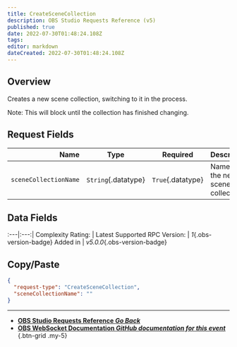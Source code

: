 ```yaml
---
title: CreateSceneCollection
description: OBS Studio Requests Reference (v5)
published: true
date: 2022-07-30T01:48:24.108Z
tags: 
editor: markdown
dateCreated: 2022-07-30T01:48:24.108Z
---
```


## Overview
Creates a new scene collection, switching to it in the process.

Note: This will block until the collection has finished changing.

## Request Fields
Name | Type | Required| Description |
----:|:----:|:-------:|:------------|
`sceneCollectionName` | `String`{.datatype} | `True`{.datatype} | Name for the new scene collection	

## Data Fields
:---|:---:|
Complexity Rating: | <span class="stars stars--1"></span>
Latest Supported RPC Version: | *1*{.obs-version-badge}
Added in | *v5.0.0*{.obs-version-badge}

## Copy/Paste
```json
{
  "request-type": "CreateSceneCollection",
  "sceneCollectionName": ""
}
```

---

- [<i class="mdi mdi-chevron-left"></i>**OBS Studio Requests Reference *Go Back***](/en/Broadcasters/OBS/Requests)
- [<i class="mdi mdi-github"></i> **OBS WebSocket Documentation *GitHub documentation for this event***](https://github.com/obsproject/obs-websocket/blob/master/docs/generated/protocol.md#CreateSceneCollection)
{.btn-grid .my-5}